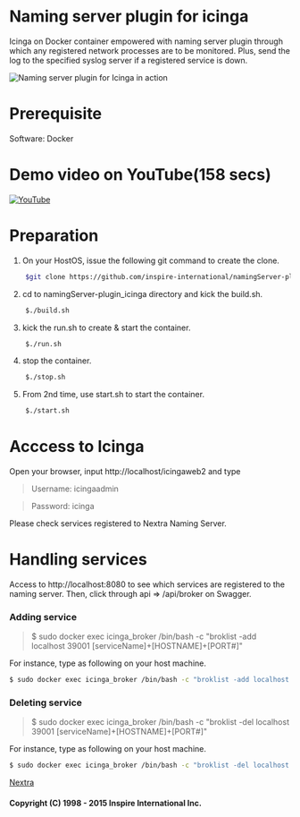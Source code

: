 # Naming server plugin for icinga
Icinga on Docker container empowered with naming server plugin through which any registered network processes are to be monitored. Plus, send the log to the specified syslog server if a registered service is down.

![Naming server plugin for Icinga in action](http://www.inspire-intl.com/images/namingServer-plugin_icinga_monitor_syslog_broklist.jpg)


# Prerequisite
Software: Docker


# Demo video on YouTube(158 secs)

[![YouTube](https://i.ytimg.com/vi/wLoUvtex1kY/hqdefault.jpg)](https://youtu.be/wLoUvtex1kY)


# Preparation

1) On your HostOS, issue the following git command to create the clone.
```sh
    $git clone https://github.com/inspire-international/namingServer-plugin_icinga.git
```

2) cd to namingServer-plugin_icinga directory and kick the build.sh.
```sh
    $./build.sh 
```

3) kick the run.sh to create & start the container.
```sh
    $./run.sh 
```

4) stop the container.


```sh
    $./stop.sh 
```

5) From 2nd time, use start.sh to start the container.
```sh
    $./start.sh 
```


# Acccess to Icinga

Open your browser, input
http://localhost/icingaweb2
and type

> Username: icingaadmin

> Password: icinga

Please check services registered to Nextra Naming Server.


# Handling services

Access to http://localhost:8080 to see which services are registered to the naming server. Then, click through api => /api/broker on Swagger.


### Adding service

> $ sudo docker exec icinga_broker /bin/bash -c "broklist -add localhost 39001 [serviceName]+[HOSTNAME]+[PORT#]"

For instance, type as following on your host machine.

```sh
$ sudo docker exec icinga_broker /bin/bash -c "broklist -add localhost 39001 httpd+www.example.com+80"
```

### Deleting service

> $ sudo docker exec icinga_broker /bin/bash -c "broklist -del localhost 39001 [serviceName]+[HOSTNAME]+[PORT#]"

For instance, type as following on your host machine.

```sh
$ sudo docker exec icinga_broker /bin/bash -c "broklist -del localhost 39001 httpd+www.example.com+80"
```


[Nextra](http://www.inspire-intl.com/product/product_nextra.html)

#### Copyright (C) 1998 - 2015  Inspire International Inc.